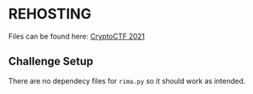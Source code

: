 # REHOSTING

Files can be found here: [CryptoCTF 2021](https://github.com/sajjadium/ctf-archives/tree/main/ctfs/Crypto/2021/Rima)

## Challenge Setup
There are no dependecy files for `rima.py` so it should work as intended.